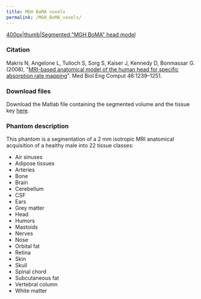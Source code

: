 ```yaml
---
title: MGH BoMA voxels
permalink: /MGH_BoMA_voxels/
---
```


<a href="/wiki_files/Giorgio.jpeg" class="wikilink"
title="400px|thumb|Segmented &quot;MGH BoMA&quot; head model">400px|thumb|Segmented
"MGH BoMA" head model</a>

### Citation

Makris N, Angelone L, Tulloch S, Sorg S, Kaiser J, Kennedy D, Bonmassar
G. (2008), "[MRI-based anatomical model of the human head for specific
absorption rate mapping](http://www.ncbi.nlm.nih.gov/pubmed/18985401)".
Med Biol Eng Comput 46:1239–1251.

### Download files

Download the Matlab file containing the segmented volume and the tissue
key [here](https://phantoms.martinos.org/images/d/d0/Giorgio.zip).

### Phantom description

This phantom is a segmentation of a 2 mm isotropic MRI anatomical
acquisition of a healthy male into 22 tissue classes:

- Air sinuses
- Adipose tissues
- Arteries
- Bone
- Brain
- Cerebellum
- CSF
- Ears
- Grey matter
- Head
- Humors
- Mastoids
- Nerves
- Nose
- Orbital fat
- Retina
- Skin
- Skull
- Spinal chord
- Subcutaneous fat
- Vertebral column
- White matter